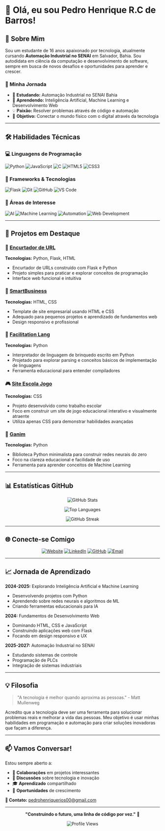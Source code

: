 # 👋 Olá, eu sou Pedro Henrique R.C de Barros!

## 🚀 Sobre Mim

Sou um estudante de 16 anos apaixonado por tecnologia, atualmente cursando **Automação Industrial no SENAI** em Salvador, Bahia. Sou autodidata em ciência da computação e desenvolvimento de software, sempre em busca de novos desafios e oportunidades para aprender e crescer.

### 🎯 Minha Jornada
- 🔭 **Estudando:** Automação Industrial no SENAI Bahia
- 🌱 **Aprendendo:** Inteligência Artificial, Machine Learning e Desenvolvimento Web
- 💡 **Paixão:** Resolver problemas através de código e automação
- 🎯 **Objetivo:** Conectar o mundo físico com o digital através da tecnologia

---

## 🛠️ Habilidades Técnicas

### 💻 Linguagens de Programação
![Python](https://img.shields.io/badge/Python-3776AB?style=for-the-badge&logo=python&logoColor=white)
![JavaScript](https://img.shields.io/badge/JavaScript-F7DF1E?style=for-the-badge&logo=javascript&logoColor=black)
![C](https://img.shields.io/badge/C-00599C?style=for-the-badge&logo=c&logoColor=white)
![HTML5](https://img.shields.io/badge/HTML5-E34F26?style=for-the-badge&logo=html5&logoColor=white)
![CSS3](https://img.shields.io/badge/CSS3-1572B6?style=for-the-badge&logo=css3&logoColor=white)

### 🔧 Frameworks & Tecnologias
![Flask](https://img.shields.io/badge/Flask-000000?style=for-the-badge&logo=flask&logoColor=white)
![Git](https://img.shields.io/badge/Git-F05032?style=for-the-badge&logo=git&logoColor=white)
![GitHub](https://img.shields.io/badge/GitHub-100000?style=for-the-badge&logo=github&logoColor=white)
![VS Code](https://img.shields.io/badge/VS_Code-007ACC?style=for-the-badge&logo=visual-studio-code&logoColor=white)

### 🤖 Áreas de Interesse
![AI](https://img.shields.io/badge/Artificial_Intelligence-FF6F00?style=for-the-badge&logo=tensorflow&logoColor=white)
![Machine Learning](https://img.shields.io/badge/Machine_Learning-FF6F00?style=for-the-badge&logo=scikit-learn&logoColor=white)
![Automation](https://img.shields.io/badge/Industrial_Automation-FF6B35?style=for-the-badge&logo=arduino&logoColor=white)
![Web Development](https://img.shields.io/badge/Web_Development-4285F4?style=for-the-badge&logo=google-chrome&logoColor=white)

---

## 🌟 Projetos em Destaque

### 🔗 [Encurtador de URL](https://github.com/perepepeu/encurtador)
**Tecnologias:** Python, Flask, HTML
- Encurtador de URLs construído com Flask e Python
- Projeto simples para praticar e explorar conceitos de programação
- Interface web funcional e intuitiva

### 🏢 [SmartBusiness](https://github.com/perepepeu/SmartBusiness)
**Tecnologias:** HTML, CSS
- Template de site empresarial usando HTML e CSS
- Adequado para pequenos projetos e aprendizado de fundamentos web
- Design responsivo e profissional

### 🧠 [Facilitation Lang](https://github.com/perepepeu/facilitation-lang)
**Tecnologias:** Python
- Interpretador de linguagem de brinquedo escrito em Python
- Projetado para explorar parsing e conceitos básicos de implementação de linguagens
- Ferramenta educacional para entender compiladores

### 🎮 [Site Escola Jogo](https://github.com/perepepeu/Site_escola_jogo)
**Tecnologias:** CSS
- Projeto desenvolvido como trabalho escolar
- Foco em construir um site de jogo educacional interativo e visualmente atraente
- Utiliza apenas CSS para demonstrar habilidades avançadas

### 🧬 [Ganim](https://github.com/perepepeu/Ganim)
**Tecnologias:** Python
- Biblioteca Python minimalista para construir redes neurais do zero
- Foco na clareza educacional e facilidade de uso
- Ferramenta para aprender conceitos de Machine Learning

---

## 📊 Estatísticas GitHub

<div align="center">

![GitHub Stats](https://github-readme-stats.vercel.app/api?username=perepepeu&show_icons=true&theme=dark&count_private=true)

![Top Languages](https://github-readme-stats.vercel.app/api/top-langs/?username=perepepeu&layout=compact&theme=dark)

![GitHub Streak](https://github-readme-streak-stats.herokuapp.com/?user=perepepeu&theme=dark)

</div>

---

## 🌐 Conecte-se Comigo

<div align="center">

[![Website](https://img.shields.io/badge/Website-ganim.site-FF7139?style=for-the-badge&logo=firefox&logoColor=white)](https://ganim.site)
[![LinkedIn](https://img.shields.io/badge/LinkedIn-0077B5?style=for-the-badge&logo=linkedin&logoColor=white)](https://www.linkedin.com/in/pedrorcdebarros/)
[![GitHub](https://img.shields.io/badge/GitHub-100000?style=for-the-badge&logo=github&logoColor=white)](https://github.com/perepepeu)
[![Email](https://img.shields.io/badge/Email-D14836?style=for-the-badge&logo=gmail&logoColor=white)](mailto:pedrohenriquerios00@gmail.com)

</div>

---

## 📈 Jornada de Aprendizado

**2024-2025:** Explorando Inteligência Artificial e Machine Learning
- Desenvolvendo projetos com Python
- Aprendendo sobre redes neurais e algoritmos de ML
- Criando ferramentas educacionais para IA

**2024:** Fundamentos de Desenvolvimento Web
- Dominando HTML, CSS e JavaScript
- Construindo aplicações web com Flask
- Focando em design responsivo e UX

**2025-2027:** Automação Industrial no SENAI
- Estudando sistemas de controle
- Programação de PLCs
- Integração de sistemas industriais

---

## 💡 Filosofia

> "A tecnologia é melhor quando aproxima as pessoas." - Matt Mullenweg

Acredito que a tecnologia deve ser uma ferramenta para solucionar problemas reais e melhorar a vida das pessoas. Meu objetivo é usar minhas habilidades em programação e automação para criar soluções inovadoras que façam a diferença.

---

## 📫 Vamos Conversar!

Estou sempre aberto a:
- 🤝 **Colaborações** em projetos interessantes
- 💬 **Discussões** sobre tecnologia e inovação
- 🎓 **Aprendizado** compartilhado
- 🚀 **Oportunidades** de crescimento

**📧 Contato:** [pedrohenriquerios00@gmail.com](mailto:pedrohenriquerios00@gmail.com)

---

<div align="center">

**"Construindo o futuro, uma linha de código por vez."** 🚀

![Profile Views](https://komarev.com/ghpvc/?username=perepepeu&color=blueviolet&style=for-the-badge)

</div>
